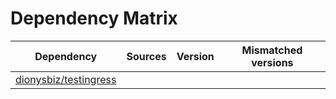 # Dependency Matrix

Dependency | Sources | Version | Mismatched versions
---------- | ------- | ------- | -------------------
[dionysbiz/testingress](https://github.com/dionysbiz/testingress.git) |  | []() | 
